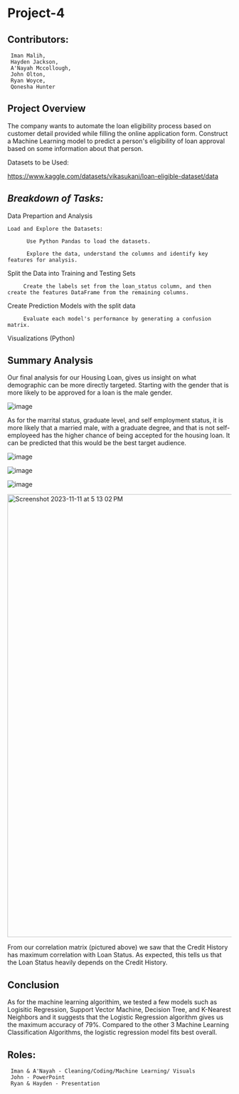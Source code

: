 # Project-4


## Contributors: 
     Iman Malih, 
     Hayden Jackson, 
     A'Nayah Mccollough, 
     John Olton, 
     Ryan Woyce, 
     Qonesha Hunter
 
**Project Overview**
--------------------------------
The company wants to automate the loan eligibility process based on customer detail provided while filling the online application form. 
Construct a Machine Learning model to predict a person's eligibility of loan approval based on some information about that person. 


Datasets to be Used:

https://www.kaggle.com/datasets/vikasukani/loan-eligible-dataset/data

*Breakdown of Tasks:*
---------------------------------

Data Prepartion and Analysis

    Load and Explore the Datasets:

          Use Python Pandas to load the datasets.

          Explore the data, understand the columns and identify key features for analysis.


 Split the Data into Training and Testing Sets 

         Create the labels set from the loan_status column, and then create the features DataFrame from the remaining columns. 


 Create Prediction Models with the split data

         Evaluate each model's performance by generating a confusion matrix.


 Visualizations (Python)

      


 Summary Analysis
 ------------------------------
Our final analysis for our Housing Loan, gives us insight on what demographic can be more directly targeted. Starting with the gender that is more likely to be approved for a loan is the male gender. 

![image](https://github.com/imanmalih/Project-4/assets/133404805/68de3a63-004a-49b7-925b-e18bb103bd54)




As for the marrital status, graduate level, and self employment status, it is more likely that a married male, with a graduate degree, and that is not self-employeed has the higher chance of being accepted for the housing loan. It can be predicted that this would be the best target audience. 



![image](https://github.com/imanmalih/Project-4/assets/133404805/c9fd65e7-ca3c-4ac8-840e-ebae222d7f28)


![image](https://github.com/imanmalih/Project-4/assets/133404805/d7323010-47cf-40c8-8b94-156e968a6f9f)


![image](https://github.com/imanmalih/Project-4/assets/133404805/6b000423-f94b-405b-8655-be10e57dc152)


<img width="995" alt="Screenshot 2023-11-11 at 5 13 02 PM" src="https://github.com/imanmalih/Project-4/assets/128860080/e50ad631-29ff-47a7-b9a1-b6f9c9a43c81">

From our correlation matrix (pictured above) we saw that the Credit History has maximum correlation with Loan Status. 
As expected, this tells us that the Loan Status heavily depends on the Credit History. 



Conclusion
 ------------------------------

As for the machine learning algorithim, we tested a few models such as Logisitic Regression, Support Vector Machine, Decision Tree, and K-Nearest Neighbors and it suggests that the Logistic Regression algorithm gives us the maximum accuracy of 79%. Compared to the other 3 Machine Learning Classification Algorithms, the logistic regression model fits best overall. 


  
## Roles:
     Iman & A'Nayah - Cleaning/Coding/Machine Learning/ Visuals
     John - PowerPoint
     Ryan & Hayden - Presentation 

